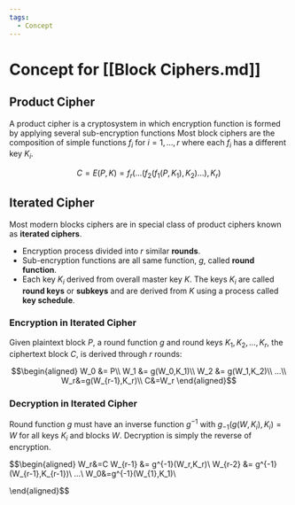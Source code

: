 ```yaml
---
tags:
  - Concept
---
```

# Concept for [[Block Ciphers.md]]

## Product Cipher
A product cipher is a cryptosystem in which encryption function is formed by applying several sub-encryption functions
Most block ciphers are the composition of simple functions $f_i$ for $i=1,...,r$ where each $f_i$ has a different key $K_i$.

$$C=E(P,K)=f_r(...(f_2(f_1(P,K_1),K_2)...),K_r)$$
## Iterated Cipher
Most modern blocks ciphers are in special class of product ciphers known as **iterated ciphers**.
* Encryption process divided into $r$ similar **rounds**.
* Sub-encryption functions are all same function, $g$, called **round function**.
* Each key $K_i$ derived from overall master key $K$. The keys $K_i$ are called **round keys** or **subkeys** and are derived from $K$ using a process called **key schedule**.

### Encryption in Iterated Cipher
Given plaintext block $P$, a round function $g$ and round keys $K_1, K_2,...,K_r$, the ciphertext block $C$, is derived through $r$ rounds:

$$\begin{aligned}
W_0 &= P\\
W_1 &= g(W_0,K_1)\\
W_2 &= g(W_1,K_2)\\
...\\
W_r&=g(W_{r-1},K_r)\\
C&=W_r
\end{aligned}$$
### Decryption in Iterated Cipher
Round function $g$ must have an inverse function $g^{-1}$ with $g_{-1}(g(W,K_i),K_i)=W$ for all keys $K_i$ and blocks $W$.
Decryption is simply the reverse of encryption.

$$\begin{aligned}
W_r&=C
W_{r-1} &= g^{-1}(W_r,K_r)\\
W_{r-2} &= g^{-1}(W_{r-1},K_{r-1})\\
...\\
W_0&=g^{-1}(W_{1},K_1)\\

\end{aligned}$$